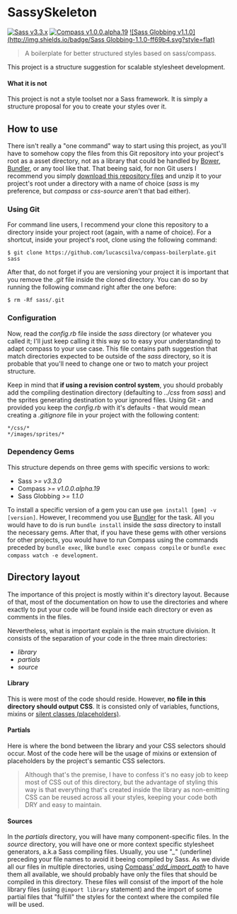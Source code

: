 # SassySkeleton

[![Sass v3.3.x](http://img.shields.io/badge/Sass-3.3.x-ff69b4.svg?style=flat)](https://github.com/sass/sass) [![Compass v1.0.0.alpha.19](http://img.shields.io/badge/Compass-1.0.0.alpha.19-red.svg?style=flat)](https://github.com/chriseppstein/compass) [![Sass Globbing v1.1.0](http://img.shields.io/badge/Sass Globbing-1.1.0-ff69b4.svg?style=flat)](https://github.com/chriseppstein/sass-globbing)

> A boilerplate for better structured styles based on sass/compass.

This project is a structure suggestion for scalable stylesheet development.

#### What it is not

This project is not a style toolset nor a Sass framework. It is simply a structure proposal for you to create your styles over it.


## How to use

There isn't really a "one command" way to start using this project, as you'll have to somehow copy the files from this Git repository into your project's root as a asset directory, not as a library that could be handled by [Bower](http://bower.io/), [Bundler](http://bundler.io/), or any tool like that. That beeing said, for non Git users I recommend you simply [download this repository files](https://github.com/lucasconstantino/SassySkeleton/archive/master.zip) and unzip it to your project's root under a directory with a name of choice (*sass* is my preference, but *compass* or *css-source* aren't that bad either).

### Using Git

For command line users, I recommend your clone this repository to a directory inside your project root (again, with a name of choice). For a shortcut, inside your project's root, clone using the following command:

    $ git clone https://github.com/lucascsilva/compass-boilerplate.git sass

After that, do not forget if you are versioning your project it is important that you remove the *.git* file inside the cloned directory. You can do so by running the following command right after the one before:

    $ rm -Rf sass/.git     

### Configuration

Now, read the *config.rb* file inside the *sass* directory (or whatever you called it; I'll just keep calling it this way so to easy your understanding) to adapt compass to your use case. This file contains path suggestion that match directories expected to be outside of the *sass* directory, so it is probable that you'll need to change one or two to match your project structure.

Keep in mind that **if using a revision control system**, you should probably add the compiling destination directory (defaulting to *../css* from *sass*) and the sprites generating destination to your ignored files. Using Git - and provided you keep the *config.rb* with it's defaults - that would mean creating a *.gitignore* file in your project with the following content:

    */css/*
    */images/sprites/*

### Dependency Gems

This structure depends on three gems with specific versions to work:

* Sass *>= v3.3.0*
* Compass *>= v1.0.0.alpha.19*
* Sass Globbing *>= 1.1.0*

To install a specific version of a gem you can use ```gem install [gem] -v [version]```. However, I recommend you use [Bundler](http://bundler.io/) for the task. All you would have to do is run ```bundle install``` inside the *sass* directory to install the necessary gems. After that, if you have these gems with other versions for other projects, you would have to run Compass using the commands preceded by ```bundle exec```, like ```bundle exec compass compile``` or ```bundle exec compass watch -e development```.


## Directory layout

The importance of this project is mostly within it's directory layout. Because of that, most of the documentation on how to use the directories and where exactly to put your code will be found inside each directory or even as comments in the files.

Nevertheless, what is important explain is the main structure division. It consists of the separation of your code in the three main directories:

* *library*
* *partials*
* *source*

#### Library

This is were most of the code should reside. However, **no file in this directory should output CSS**. It is consisted only of variables, functions, mixins or [silent classes (placeholders)](http://thesassway.com/intermediate/understanding-placeholder-selectors).

#### Partials

Here is where the bond between the library and your CSS selectors should occur. Most of the code here will be the usage of mixins or extension of placeholders by the project's semantic CSS selectors.

> Although that's the premise, I have to confess it's no easy job to keep most of CSS out of this directory, but the advantage of styling this way is that everything that's created inside the library as non-emitting CSS can be reused across all your styles, keeping your code both DRY and easy to maintain.

#### Sources

In the *partials* directory, you will have many component-specific files. In the *source* directory, you will have one or more context specific stylesheet generators, a.k.a Sass compiling files. Usually, you use "*_*" (underline) preceding your file names to avoid it beeing compiled by Sass. As we divide all our files in multiple directories, using [Compass' *add_import_path*](http://compass-style.org/help/tutorials/configuration-reference/) to have them all available, we should probably have only the files that should be compiled in this directory. These files will consist of the import of the hole library files (using ```@import library``` statement) and the import of some partial files that "fulfill" the styles for the context where the compiled file will be used.
